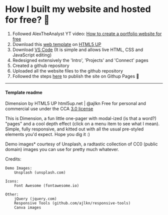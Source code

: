 # How I built my website and hosted for free? 🚀

1. Followed AlexTheAnalyst YT video: [How to create a portfolio website for free](https://youtu.be/ocdwh0KYeUs)
2. Download this [web template](https://html5up.net/dimension) on [HTML5 UP](html5up.net)
3. Download [VS Code](https://code.visualstudio.com/download) (It is simple and allows live HTML, CSS and JavaScript editing)
4. Redesigned extensively the 'Intro', 'Projects' and 'Connect' pages
5. Created a github repository
6. Uploaded all the website files to the github repository
7. Followed the steps [here](https://docs.github.com/en/pages/getting-started-with-github-pages/creating-a-github-pages-site) to publish the site on Githup Pages 🚀

<hr>

#### Template readme

Dimension by HTML5 UP
html5up.net | @ajlkn
Free for personal and commercial use under the CCA [3.0 license](html5up.net/license)

This is Dimension, a fun little one-pager with modal-ized (is that a word?) "pages"
and a cool depth effect (click on a menu item to see what I mean). Simple, fully
responsive, and kitted out with all the usual pre-styled elements you'd expect.
Hope you dig it :)

Demo images* courtesy of Unsplash, a radtastic collection of CC0 (public domain) images
you can use for pretty much whatever.

Credits:

	Demo Images:
		Unsplash (unsplash.com)

	Icons:
		Font Awesome (fontawesome.io)

	Other:
		jQuery (jquery.com)
		Responsive Tools (github.com/ajlkn/responsive-tools)
		Canva images
